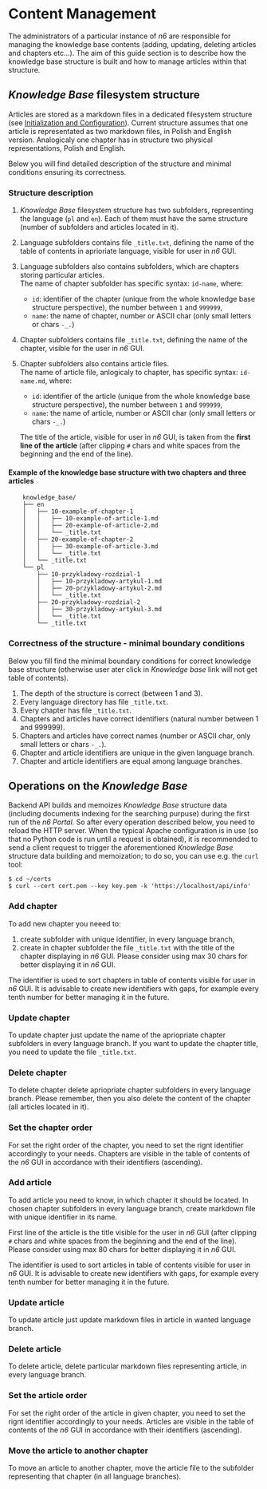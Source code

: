 # Content Management

The administrators of a particular instance of _n6_ are responsible for managing the knowledge base contents (adding, updating, deleting articles and chapters etc...). The aim of this guide section is to describe how the knowledge base structure is built and how to manage articles within that structure.

## _Knowledge Base_ filesystem structure

Articles are stored as a markdown files in a dedicated filesystem structure (see [Initialization and Configuration](config.md)). Current structure assumes that one article is representated as two markdown files, in Polish and English version. Analogicaly one chapter has in structure two physical representations, Polish and English.

Below you will find detailed description of the structure and minimal conditions ensuring its correctness.

### Structure description

1. _Knowledge Base_ filesystem structure has two subfolders, representing the language (`pl` and `en`). Each of them must have the same structure (number of subfolders and articles located in it).
2. Language subfolders contains file `_title.txt`, defining the name of the table of contents in aprioriate language, visible for user in _n6_ GUI.
3. Language subfolders also contains subfolders, which are chapters storing particular articles.  
    The name of chapter subfolder has specific syntax: `id-name`, where:  
    - `id`: identifier of the chapter (unique from the whole knowledge base structure perspective), the number between `1` and `999999`,  
    - `name`: the name of chapter, number or ASCII char (only small letters or chars `-_.`)
4. Chapter subfolders contains file `_title.txt`, defining the name of the chapter, visible for the user in _n6_ GUI.
5. Chapter subfolders also contains article files.  
    The name of article file, anlogicaly to chapter, has specific syntax: `id-name.md`, where:  
    - `id`: identifier of the article (unique from the whole knowledge base structure perspective), the number between `1` and `999999`,  
    - `name`: the name of article, number or ASCII char (only small letters or chars `-_.`)

    The title of the article, visible for user in _n6_ GUI, is taken from the **first line of the article** (after clipping `#` chars and white spaces from the beginning and the end of the line).

#### Example of the knowledge base structure with two chapters and three articles

        knowledge_base/
        ├── en
        │   ├── 10-example-of-chapter-1
        │   │   ├── 10-example-of-article-1.md
        │   │   ├── 20-example-of-article-2.md
        │   │   └── _title.txt
        │   ├── 20-example-of-chapter-2
        │   │   ├── 30-example-of-article-3.md
        │   │   └── _title.txt
        │   └── _title.txt
        └── pl
            ├── 10-przykladowy-rozdzial-1
            │   ├── 10-przykladowy-artykul-1.md
            │   ├── 20-przykladowy-artykul-2.md
            │   └── _title.txt
            ├── 20-przykladowy-rozdzial-2
            │   ├── 30-przykladowy-artykul-3.md
            │   └── _title.txt
            └── _title.txt

### Correctness of the structure - minimal boundary conditions

Below you fill find the minimal boundary conditions for correct knowledge base structure (otherwise user ater click in _Knowledge base_ link will not get table of contents).

1. The depth of the structure is correct (between 1 and 3).
2. Every language directory has file `_title.txt`.
3. Every chapter has file `_title.txt`.
4. Chapters and articles have correct identifiers (natural number between 1 and 999999).
5. Chapters and articles have correct names (number or ASCII char, only small letters or chars `-_.`).
6. Chapter and article identifiers are unique in the given language branch.
7. Chapter and article identifiers are equal among language branches.

## Operations on the _Knowledge Base_
Backend API builds and memoizes _Knowledge Base_ structure data (including documents indexing for the searching purpuse) during the first run of the _n6 Portal_. So after every operation described below, you need to reload the HTTP server. When the typical Apache configuration is in use (so that no Python code is run until a request is obtained), it is recommended to send a client request to trigger the aforementioned _Knowledge Base_ structure data building and memoization; to do so, you can use e.g. the `curl` tool:

    $ cd ~/certs
    $ curl --cert cert.pem --key key.pem -k 'https://localhost/api/info'

### Add chapter

To add new chapter you neeed to:
1. create subfolder with unique identifier, in every language branch,
2. create in chapter subfolder the file `_title.txt` with the title of the chapter displaying in _n6_ GUI. Please consider using max 30 chars for better displaying it in _n6_ GUI.

The identifier is used to sort chapters in table of contents visible for user in _n6_ GUI. It is advisable to create new identifiers with gaps, for example every tenth number for better managing it in the future.

### Update chapter

To update chapter just update the name of the apriopriate chapter subfolders in every language branch. If you want to update the chapter title, you need to update the file `_title.txt`.

### Delete chapter

To delete chapter delete apriopriate chapter subfolders in every language branch. Please remember, then you also delete the content of the chapter (all articles located in it).

### Set the chapter order

For set the right order of the chapter, you need to set the rignt identifier accordingly to your needs. Chapters are visible in the table of contents of the _n6_ GUI in accordance with their identifiers (ascending).

### Add article

To add article you need to know, in which chapter it should be located. In chosen chapter subfolders in every language branch, create markdown file with unique identifier in its name.

First line of the article is the title visible for the user in _n6_ GUI (after clipping `#` chars and white spaces from the beginning and the end of the line). Please consider using max 80 chars for better displaying it in _n6_ GUI.

The identifier is used to sort articles in table of contents visible for user in _n6_ GUI. It is advisable to create new identifiers with gaps, for example every tenth number for better managing it in the future.

### Update article

To update article just update markdown files in article in wanted language branch.

### Delete article

To delete article, delete particular markdown files representing article, in every language branch.

### Set the article order

For set the right order of the article in given chapter, you need to set the rignt identifier accordingly to your needs. Articles are visible in the table of contents of the _n6_ GUI in accordance with their identifiers (ascending).

### Move the article to another chapter

To move an article to another chapter, move the article file to the subfolder representing that chapter (in all language branches).